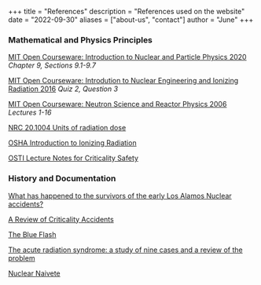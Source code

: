 +++
title = "References"
description = "References used on the website"
date = "2022-09-30"
aliases = ["about-us", "contact"]
author = "June"
+++

### Mathematical and Physics Principles

[MIT Open Courseware: Introduction to Nuclear and Particle Physics 2020](https://ocw.mit.edu/courses/8-701-introduction-to-nuclear-and-particle-physics-fall-2020/pages/lecture-slides/)
*Chapter 9, Sections 9.1-9.7*

[MIT Open Courseware: Introdution to Nuclear Engineering and Ionizing Radiation 2016](https://ocw.mit.edu/courses/22-01-introduction-to-nuclear-engineering-and-ionizing-radiation-fall-2016/) *Quiz 2, Question 3*

[MIT Open Courseware: Neutron Science and Reactor Physics 2006](https://dspace.mit.edu/bitstream/handle/1721.1/74136/22-05-fall-2006/contents/lecture-notes/index.htm) *Lectures 1-16*

[NRC 20.1004 Units of radiation dose](https://web.archive.org/web/20220901091029/https://nrc.gov/reading-rm/doc-collections/cfr/part020/part020-1004.html)

[OSHA Introduction to Ionizing Radiation](https://www.osha.gov/ionizing-radiation/introduction/handout)

[OSTI Lecture Notes for Criticality Safety](https://www.osti.gov/biblio/10154535)

### History and Documentation

[What has happened to the survivors of the early Los Alamos Nuclear accidents?](https://www.orau.org/ptp/pdf/accidentsurvivorslanl.pdf)

[A Review of Criticality Accidents](https://permalink.lanl.gov/object/tr?what=info:lanl-repo/lareport/LA-03611)

[The Blue Flash](http://blog.nuclearsecrecy.com/2016/05/23/the-blue-flash/)

[The acute radiation syndrome: a study of nine cases and a review of the problem](https://pubmed.ncbi.nlm.nih.gov/14895043/)

[Nuclear Naivete](https://web.archive.org/web/20150816161934/http://www.abqjournal.com/trinity/trinity2.pdf)